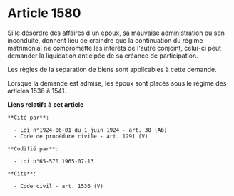 # Article 1580

Si le désordre des affaires d'un époux, sa mauvaise administration ou son inconduite, donnent lieu de craindre que la
continuation du régime matrimonial ne compromette les intérêts de l'autre conjoint, celui-ci peut demander la liquidation
anticipée de sa créance de participation. 

Les règles de la séparation de biens sont applicables à cette demande. 

Lorsque la demande est admise, les époux sont placés sous le régime des articles 1536 à 1541.

**Liens relatifs à cet article**

	**Cité par**:

	  - Loi n°1924-06-01 du 1 juin 1924 - art. 30 (Ab)
	  - Code de procédure civile - art. 1291 (V)

	**Codifié par**:

	  - Loi n°65-570 1965-07-13

	**Cite**:

	  - Code civil - art. 1536 (V)
